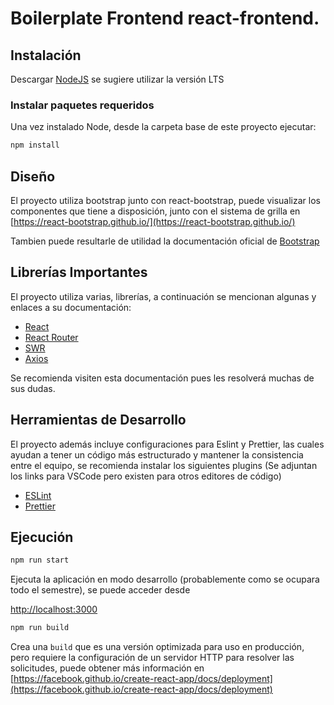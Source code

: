# Boilerplate Frontend react-frontend.

## Instalación

Descargar [NodeJS](https://nodejs.org/es/) se sugiere utilizar la versión LTS

### Instalar paquetes requeridos
Una vez instalado Node, desde la carpeta base de este proyecto ejecutar:
```bash
npm install
```
## Diseño

El proyecto utiliza bootstrap junto con react-bootstrap, puede visualizar los componentes que tiene a disposición, junto con el sistema de grilla en [https://react-bootstrap.github.io/](https://react-bootstrap.github.io/)

Tambien puede resultarle de utilidad la documentación oficial de [Bootstrap](https://getbootstrap.com/)

## Librerías Importantes

El proyecto utiliza varias, librerías, a continuación se mencionan algunas y enlaces a su documentación:

- [React](https://reactjs.org/docs/getting-started.html)
- [React Router](https://reactrouter.com/web/guides/quick-start)
- [SWR](https://swr.vercel.app/)
- [Axios](https://axios-http.com/docs/intro)

Se recomienda visiten esta documentación pues les resolverá muchas de sus dudas.

## Herramientas de Desarrollo

El proyecto además incluye configuraciones para Eslint y Prettier, las cuales ayudan a tener un código más estructurado y mantener la consistencia entre el equipo, se recomienda instalar los siguientes plugins (Se adjuntan los links para VSCode pero existen para otros editores de código)

- [ESLint](https://marketplace.visualstudio.com/items?itemName=dbaeumer.vscode-eslint)
- [Prettier](https://marketplace.visualstudio.com/items?itemName=esbenp.prettier-vscode)


## Ejecución

```bash
npm run start
```

Ejecuta la aplicación en modo desarrollo (probablemente como se ocupara todo el semestre), se puede acceder desde

[http://localhost:3000](http://localhost:3000)


```bash
npm run build
```

Crea una `build` que es una versión optimizada para uso en producción, pero requiere la configuración de un servidor HTTP para resolver las solicitudes, puede obtener más información en [https://facebook.github.io/create-react-app/docs/deployment](https://facebook.github.io/create-react-app/docs/deployment)
